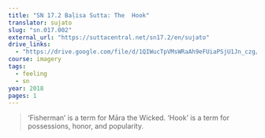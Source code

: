 ```yaml
---
title: "SN 17.2 Baḷisa Sutta: The  Hook"
translator: sujato
slug: "sn.017.002"
external_url: "https://suttacentral.net/sn17.2/en/sujato"
drive_links:
  - "https://drive.google.com/file/d/1QIWucTpVMsWRaAh9eFUiaPSjU1Jn_czg/view?usp=drivesdk"
course: imagery
tags:
  - feeling
  - sn
year: 2018
pages: 1
---
```


> ‘Fisherman’ is a term for Māra the Wicked. ‘Hook’ is a term for possessions, honor, and popularity.

<!---->
